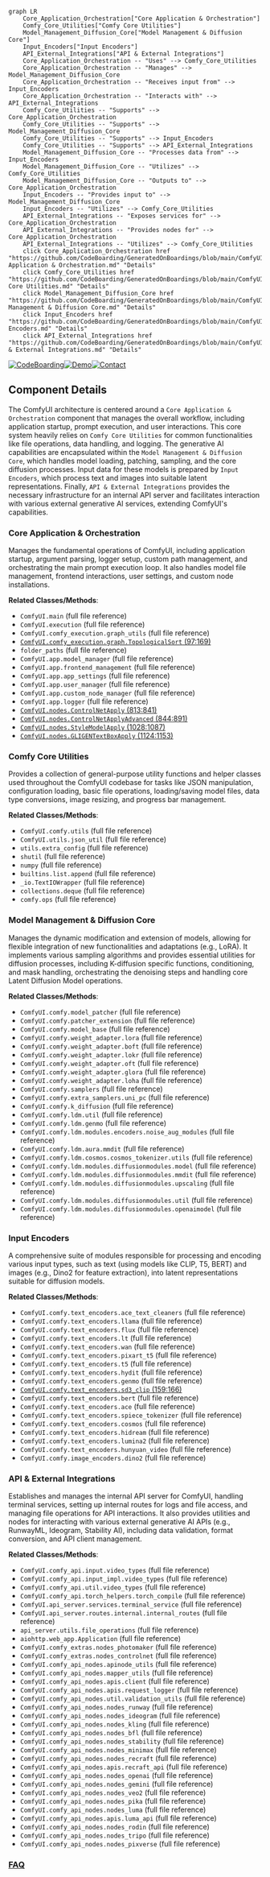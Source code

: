 ```mermaid
graph LR
    Core_Application_Orchestration["Core Application & Orchestration"]
    Comfy_Core_Utilities["Comfy Core Utilities"]
    Model_Management_Diffusion_Core["Model Management & Diffusion Core"]
    Input_Encoders["Input Encoders"]
    API_External_Integrations["API & External Integrations"]
    Core_Application_Orchestration -- "Uses" --> Comfy_Core_Utilities
    Core_Application_Orchestration -- "Manages" --> Model_Management_Diffusion_Core
    Core_Application_Orchestration -- "Receives input from" --> Input_Encoders
    Core_Application_Orchestration -- "Interacts with" --> API_External_Integrations
    Comfy_Core_Utilities -- "Supports" --> Core_Application_Orchestration
    Comfy_Core_Utilities -- "Supports" --> Model_Management_Diffusion_Core
    Comfy_Core_Utilities -- "Supports" --> Input_Encoders
    Comfy_Core_Utilities -- "Supports" --> API_External_Integrations
    Model_Management_Diffusion_Core -- "Processes data from" --> Input_Encoders
    Model_Management_Diffusion_Core -- "Utilizes" --> Comfy_Core_Utilities
    Model_Management_Diffusion_Core -- "Outputs to" --> Core_Application_Orchestration
    Input_Encoders -- "Provides input to" --> Model_Management_Diffusion_Core
    Input_Encoders -- "Utilizes" --> Comfy_Core_Utilities
    API_External_Integrations -- "Exposes services for" --> Core_Application_Orchestration
    API_External_Integrations -- "Provides nodes for" --> Core_Application_Orchestration
    API_External_Integrations -- "Utilizes" --> Comfy_Core_Utilities
    click Core_Application_Orchestration href "https://github.com/CodeBoarding/GeneratedOnBoardings/blob/main/ComfyUI/Core Application & Orchestration.md" "Details"
    click Comfy_Core_Utilities href "https://github.com/CodeBoarding/GeneratedOnBoardings/blob/main/ComfyUI/Comfy Core Utilities.md" "Details"
    click Model_Management_Diffusion_Core href "https://github.com/CodeBoarding/GeneratedOnBoardings/blob/main/ComfyUI/Model Management & Diffusion Core.md" "Details"
    click Input_Encoders href "https://github.com/CodeBoarding/GeneratedOnBoardings/blob/main/ComfyUI/Input Encoders.md" "Details"
    click API_External_Integrations href "https://github.com/CodeBoarding/GeneratedOnBoardings/blob/main/ComfyUI/API & External Integrations.md" "Details"
```
[![CodeBoarding](https://img.shields.io/badge/Generated%20by-CodeBoarding-9cf?style=flat-square)](https://github.com/CodeBoarding/GeneratedOnBoardings)[![Demo](https://img.shields.io/badge/Try%20our-Demo-blue?style=flat-square)](https://www.codeboarding.org/demo)[![Contact](https://img.shields.io/badge/Contact%20us%20-%20contact@codeboarding.org-lightgrey?style=flat-square)](mailto:contact@codeboarding.org)

## Component Details

The ComfyUI architecture is centered around a `Core Application & Orchestration` component that manages the overall workflow, including application startup, prompt execution, and user interactions. This core system heavily relies on `Comfy Core Utilities` for common functionalities like file operations, data handling, and logging. The generative AI capabilities are encapsulated within the `Model Management & Diffusion Core`, which handles model loading, patching, sampling, and the core diffusion processes. Input data for these models is prepared by `Input Encoders`, which process text and images into suitable latent representations. Finally, `API & External Integrations` provides the necessary infrastructure for an internal API server and facilitates interaction with various external generative AI services, extending ComfyUI's capabilities.

### Core Application & Orchestration
Manages the fundamental operations of ComfyUI, including application startup, argument parsing, logger setup, custom path management, and orchestrating the main prompt execution loop. It also handles model file management, frontend interactions, user settings, and custom node installations.


**Related Classes/Methods**:

- `ComfyUI.main` (full file reference)
- `ComfyUI.execution` (full file reference)
- `ComfyUI.comfy_execution.graph_utils` (full file reference)
- <a href="https://github.com/comfyanonymous/ComfyUI/blob/master/comfy_execution/graph.py#L97-L169" target="_blank" rel="noopener noreferrer">`ComfyUI.comfy_execution.graph.TopologicalSort` (97:169)</a>
- `folder_paths` (full file reference)
- `ComfyUI.app.model_manager` (full file reference)
- `ComfyUI.app.frontend_management` (full file reference)
- `ComfyUI.app.app_settings` (full file reference)
- `ComfyUI.app.user_manager` (full file reference)
- `ComfyUI.app.custom_node_manager` (full file reference)
- `ComfyUI.app.logger` (full file reference)
- <a href="https://github.com/comfyanonymous/ComfyUI/blob/master/nodes.py#L813-L841" target="_blank" rel="noopener noreferrer">`ComfyUI.nodes.ControlNetApply` (813:841)</a>
- <a href="https://github.com/comfyanonymous/ComfyUI/blob/master/nodes.py#L844-L891" target="_blank" rel="noopener noreferrer">`ComfyUI.nodes.ControlNetApplyAdvanced` (844:891)</a>
- <a href="https://github.com/comfyanonymous/ComfyUI/blob/master/nodes.py#L1028-L1087" target="_blank" rel="noopener noreferrer">`ComfyUI.nodes.StyleModelApply` (1028:1087)</a>
- <a href="https://github.com/comfyanonymous/ComfyUI/blob/master/nodes.py#L1124-L1153" target="_blank" rel="noopener noreferrer">`ComfyUI.nodes.GLIGENTextBoxApply` (1124:1153)</a>


### Comfy Core Utilities
Provides a collection of general-purpose utility functions and helper classes used throughout the ComfyUI codebase for tasks like JSON manipulation, configuration loading, basic file operations, loading/saving model files, data type conversions, image resizing, and progress bar management.


**Related Classes/Methods**:

- `ComfyUI.comfy.utils` (full file reference)
- `ComfyUI.utils.json_util` (full file reference)
- `utils.extra_config` (full file reference)
- `shutil` (full file reference)
- `numpy` (full file reference)
- `builtins.list.append` (full file reference)
- `_io.TextIOWrapper` (full file reference)
- `collections.deque` (full file reference)
- `comfy.ops` (full file reference)


### Model Management & Diffusion Core
Manages the dynamic modification and extension of models, allowing for flexible integration of new functionalities and adaptations (e.g., LoRA). It implements various sampling algorithms and provides essential utilities for diffusion processes, including K-diffusion specific functions, conditioning, and mask handling, orchestrating the denoising steps and handling core Latent Diffusion Model operations.


**Related Classes/Methods**:

- `ComfyUI.comfy.model_patcher` (full file reference)
- `ComfyUI.comfy.patcher_extension` (full file reference)
- `ComfyUI.comfy.model_base` (full file reference)
- `ComfyUI.comfy.weight_adapter.lora` (full file reference)
- `ComfyUI.comfy.weight_adapter.boft` (full file reference)
- `ComfyUI.comfy.weight_adapter.lokr` (full file reference)
- `ComfyUI.comfy.weight_adapter.oft` (full file reference)
- `ComfyUI.comfy.weight_adapter.glora` (full file reference)
- `ComfyUI.comfy.weight_adapter.loha` (full file reference)
- `ComfyUI.comfy.samplers` (full file reference)
- `ComfyUI.comfy.extra_samplers.uni_pc` (full file reference)
- `ComfyUI.comfy.k_diffusion` (full file reference)
- `ComfyUI.comfy.ldm.util` (full file reference)
- `ComfyUI.comfy.ldm.genmo` (full file reference)
- `ComfyUI.comfy.ldm.modules.encoders.noise_aug_modules` (full file reference)
- `ComfyUI.comfy.ldm.aura.mmdit` (full file reference)
- `ComfyUI.comfy.ldm.cosmos.cosmos_tokenizer.utils` (full file reference)
- `ComfyUI.comfy.ldm.modules.diffusionmodules.model` (full file reference)
- `ComfyUI.comfy.ldm.modules.diffusionmodules.mmdit` (full file reference)
- `ComfyUI.comfy.ldm.modules.diffusionmodules.upscaling` (full file reference)
- `ComfyUI.comfy.ldm.modules.diffusionmodules.util` (full file reference)
- `ComfyUI.comfy.ldm.modules.diffusionmodules.openaimodel` (full file reference)


### Input Encoders
A comprehensive suite of modules responsible for processing and encoding various input types, such as text (using models like CLIP, T5, BERT) and images (e.g., Dino2 for feature extraction), into latent representations suitable for diffusion models.


**Related Classes/Methods**:

- `ComfyUI.comfy.text_encoders.ace_text_cleaners` (full file reference)
- `ComfyUI.comfy.text_encoders.llama` (full file reference)
- `ComfyUI.comfy.text_encoders.flux` (full file reference)
- `ComfyUI.comfy.text_encoders.lt` (full file reference)
- `ComfyUI.comfy.text_encoders.wan` (full file reference)
- `ComfyUI.comfy.text_encoders.pixart_t5` (full file reference)
- `ComfyUI.comfy.text_encoders.t5` (full file reference)
- `ComfyUI.comfy.text_encoders.hydit` (full file reference)
- `ComfyUI.comfy.text_encoders.genmo` (full file reference)
- <a href="https://github.com/comfyanonymous/ComfyUI/blob/master/comfy/text_encoders/sd3_clip.py#L159-L166" target="_blank" rel="noopener noreferrer">`ComfyUI.comfy.text_encoders.sd3_clip` (159:166)</a>
- `ComfyUI.comfy.text_encoders.bert` (full file reference)
- `ComfyUI.comfy.text_encoders.ace` (full file reference)
- `ComfyUI.comfy.text_encoders.spiece_tokenizer` (full file reference)
- `ComfyUI.comfy.text_encoders.cosmos` (full file reference)
- `ComfyUI.comfy.text_encoders.hidream` (full file reference)
- `ComfyUI.comfy.text_encoders.lumina2` (full file reference)
- `ComfyUI.comfy.text_encoders.hunyuan_video` (full file reference)
- `ComfyUI.comfy.image_encoders.dino2` (full file reference)


### API & External Integrations
Establishes and manages the internal API server for ComfyUI, handling terminal services, setting up internal routes for logs and file access, and managing file operations for API interactions. It also provides utilities and nodes for interacting with various external generative AI APIs (e.g., RunwayML, Ideogram, Stability AI), including data validation, format conversion, and API client management.


**Related Classes/Methods**:

- `ComfyUI.comfy_api.input.video_types` (full file reference)
- `ComfyUI.comfy_api.input_impl.video_types` (full file reference)
- `ComfyUI.comfy_api.util.video_types` (full file reference)
- `ComfyUI.comfy_api.torch_helpers.torch_compile` (full file reference)
- `ComfyUI.api_server.services.terminal_service` (full file reference)
- `ComfyUI.api_server.routes.internal.internal_routes` (full file reference)
- `api_server.utils.file_operations` (full file reference)
- `aiohttp.web_app.Application` (full file reference)
- `ComfyUI.comfy_extras.nodes_photomaker` (full file reference)
- `ComfyUI.comfy_extras.nodes_controlnet` (full file reference)
- `ComfyUI.comfy_api_nodes.apinode_utils` (full file reference)
- `ComfyUI.comfy_api_nodes.mapper_utils` (full file reference)
- `ComfyUI.comfy_api_nodes.apis.client` (full file reference)
- `ComfyUI.comfy_api_nodes.apis.request_logger` (full file reference)
- `ComfyUI.comfy_api_nodes.util.validation_utils` (full file reference)
- `ComfyUI.comfy_api_nodes.nodes_runway` (full file reference)
- `ComfyUI.comfy_api_nodes.nodes_ideogram` (full file reference)
- `ComfyUI.comfy_api_nodes.nodes_kling` (full file reference)
- `ComfyUI.comfy_api_nodes.nodes_bfl` (full file reference)
- `ComfyUI.comfy_api_nodes.nodes_stability` (full file reference)
- `ComfyUI.comfy_api_nodes.nodes_minimax` (full file reference)
- `ComfyUI.comfy_api_nodes.nodes_recraft` (full file reference)
- `ComfyUI.comfy_api_nodes.apis.recraft_api` (full file reference)
- `ComfyUI.comfy_api_nodes.nodes_openai` (full file reference)
- `ComfyUI.comfy_api_nodes.nodes_gemini` (full file reference)
- `ComfyUI.comfy_api_nodes.nodes_veo2` (full file reference)
- `ComfyUI.comfy_api_nodes.nodes_pika` (full file reference)
- `ComfyUI.comfy_api_nodes.nodes_luma` (full file reference)
- `ComfyUI.comfy_api_nodes.apis.luma_api` (full file reference)
- `ComfyUI.comfy_api_nodes.nodes_rodin` (full file reference)
- `ComfyUI.comfy_api_nodes.nodes_tripo` (full file reference)
- `ComfyUI.comfy_api_nodes.nodes_pixverse` (full file reference)




### [FAQ](https://github.com/CodeBoarding/GeneratedOnBoardings/tree/main?tab=readme-ov-file#faq)